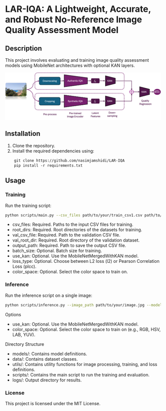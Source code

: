 # LAR-IQA: A Lightweight, Accurate, and Robust No-Reference Image Quality Assessment Model

## Description
This project involves evaluating and training image quality assessment models using MobileNet architectures with optional KAN layers.

![Fig](Model_Architecture.png)

## Installation
1. Clone the repository.
2. Install the required dependencies using:

```
    git clone https://github.com/nasimjamshidi/LAR-IQA
    pip install -r requirements.txt
```

## Usage
### Training
Run the training script:

```bash
python scripts/main.py --csv_files path/to/your/train_csv1.csv path/to/your/train_csv2.csv --root_dirs /path/to/train_dataset1 /path/to/train_dataset2 --val_csv_file path/to/your/val_csv.csv --val_root_dir /path/to/val_dataset --output_path /path/to/output.csv --batch_size 32 [--use_kan] [--loss_type l2|plcc] [--color_space RGB|HSV|LAB|YUV]
```

- csv_files: Required. Paths to the input CSV files for training.
- root_dirs: Required. Root directories of the datasets for training.
- val_csv_file: Required. Path to the validation CSV file.
- val_root_dir: Required. Root directory of the validation dataset.
- output_path: Required. Path to save the output CSV file.
- batch_size: Optional. Batch size for training.
- use_kan: Optional. Use the MobileNetMergedWithKAN model.
- loss_type: Optional. Choose between L2 loss (l2) or Pearson Correlation Loss (plcc).
- color_space: Optional. Select the color space to train on.

### Inference 
Run the inference script on a single image:
```bash
python scripts/inference.py --image_path path/to/your/image.jpg --model_path path/to/trained_model.pt [--use_kan] [--color_space RGB|HSV|LAB|YUV]
```

Options

- use_kan: Optional. Use the MobileNetMergedWithKAN model.
- color_space: Optional. Select the color space to train on (e.g., RGB, HSV, LAB, YUV).

Directory Structure

- models/: Contains model definitions.
- data/: Contains dataset classes.
- utils/: Contains utility functions for image processing, training, and loss definitions.
- scripts/: Contains the main script to run the training and evaluation.
- logs/: Output directory for results.

### License

This project is licensed under the MIT License.
